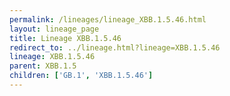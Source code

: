 ```yaml
---
permalink: /lineages/lineage_XBB.1.5.46.html
layout: lineage_page
title: Lineage XBB.1.5.46
redirect_to: ../lineage.html?lineage=XBB.1.5.46
lineage: XBB.1.5.46
parent: XBB.1.5
children: ['GB.1', 'XBB.1.5.46']
---
```

